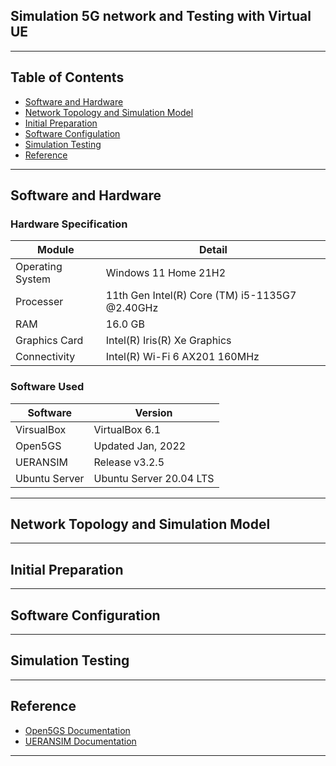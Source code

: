 ## Simulation 5G network and Testing with Virtual UE

---

## Table of Contents
- [Software and Hardware](#id-specification)
- [Network Topology and Simulation Model](#id-overview)
- [Initial Preparation](#id-init)
- [Software Configulation](#id-configure)
- [Simulation Testing](#id-testing)
- [Reference](#id-reference)

---

<div id='id-specification'/>

## Software and Hardware

### Hardware Specification
| Module           | Detail                                         |
| -----------      | -----------                                    |
| Operating System | Windows 11 Home 21H2                           |
| Processer        | 11th Gen Intel(R) Core (TM) i5-1135G7 @2.40GHz |
| RAM              | 16.0 GB                                        |
| Graphics Card    | Intel(R) Iris(R) Xe Graphics                   |
| Connectivity     | Intel(R) Wi-Fi 6 AX201 160MHz                  |

### Software Used
| Software      | Version                 |
| -----------   | -----------             |
| VirsualBox    | VirtualBox 6.1          |
| Open5GS       | Updated Jan, 2022       |
| UERANSIM      | Release v3.2.5          |
| Ubuntu Server | Ubuntu Server 20.04 LTS |

---

<div id='id-overview'/>

## Network Topology and Simulation Model

---

<div id='id-init'/>

## Initial Preparation

---

<div id='id-configure'/>

## Software Configuration

---

<div id='id-testing'/>

## Simulation Testing

---

<div id='id-reference'/>

## Reference
- [Open5GS Documentation](https://open5gs.org/open5gs/docs/guide/02-building-open5gs-from-sources/)
- [UERANSIM Documentation](https://github.com/aligungr/UERANSIM)


---
